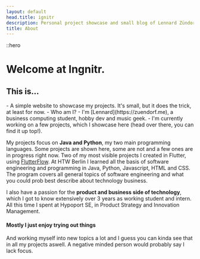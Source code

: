 ```yaml
---
layout: default
head.title: ignitr
description: Personal project showcase and small blog of Lennard Zündorf
title: About
---
```


::hero
<h1>Welcome at Ingnitr.</h1>
<h2>This is...</h2>
- A simple website to showcase my projects. It's small, but it does the trick, at least for now.
- Who am I? - I'm [Lennard](https://zuendorf.me), a business computing student, hobby dev and music geek.
- I'm currently working on a few projects, which I showcase here (head over there, you can find it up top!).

My projects focus on **Java and Python**, my two main programming languages. Some projects are shown here, some are not and a few ones are in progress right now. Two of my most visible projects I created in Flutter, using [FlutterFlow](https://flutterflow.io/). 
At HTW Berlin I learned all the basis of software engineering and programming in Java, Python, Javascript, HTML and CSS. The program covers all general topics of software engineering and what you could prob best describe about technology business.

I also have a passion for the **product and business side of technology**, which I got to know extensively over 3 years as working student and intern. All this time I spent at Hypoport SE, in Product Strategy and Innovation Management.

<h4>Mostly I just enjoy trying out things </h4> 
And working myself into new topics a lot and I guess you can kinda see that in all my projects aswell. A negative minded person would probably say I lack focus.